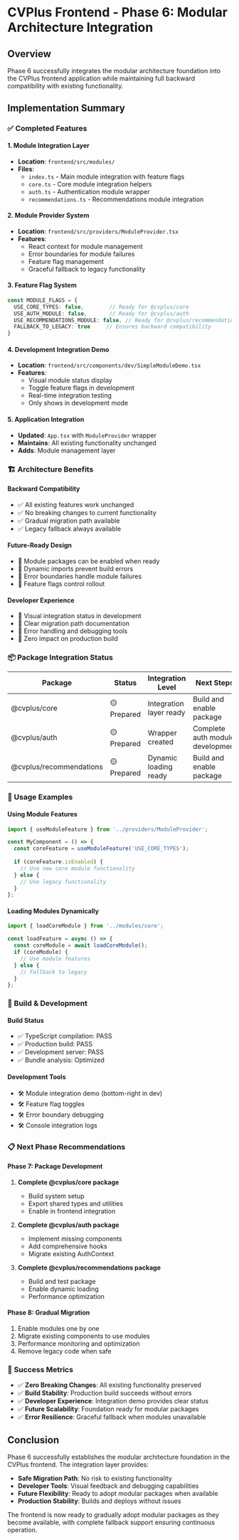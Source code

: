 # CVPlus Frontend - Phase 6: Modular Architecture Integration

## Overview

Phase 6 successfully integrates the modular architecture foundation into the CVPlus frontend application while maintaining full backward compatibility with existing functionality.

## Implementation Summary

### ✅ Completed Features

#### 1. Module Integration Layer
- **Location**: `frontend/src/modules/`
- **Files**: 
  - `index.ts` - Main module integration with feature flags
  - `core.ts` - Core module integration helpers
  - `auth.ts` - Authentication module wrapper
  - `recommendations.ts` - Recommendations module integration

#### 2. Module Provider System
- **Location**: `frontend/src/providers/ModuleProvider.tsx`
- **Features**:
  - React context for module management
  - Error boundaries for module failures
  - Feature flag management
  - Graceful fallback to legacy functionality

#### 3. Feature Flag System
```typescript
const MODULE_FLAGS = {
  USE_CORE_TYPES: false,        // Ready for @cvplus/core
  USE_AUTH_MODULE: false,       // Ready for @cvplus/auth  
  USE_RECOMMENDATIONS_MODULE: false, // Ready for @cvplus/recommendations
  FALLBACK_TO_LEGACY: true     // Ensures backward compatibility
}
```

#### 4. Development Integration Demo
- **Location**: `frontend/src/components/dev/SimpleModuleDemo.tsx`
- **Features**:
  - Visual module status display
  - Toggle feature flags in development
  - Real-time integration testing
  - Only shows in development mode

#### 5. Application Integration
- **Updated**: `App.tsx` with `ModuleProvider` wrapper
- **Maintains**: All existing functionality unchanged
- **Adds**: Module management layer

### 🏗️ Architecture Benefits

#### Backward Compatibility
- ✅ All existing features work unchanged
- ✅ No breaking changes to current functionality
- ✅ Gradual migration path available
- ✅ Legacy fallback always available

#### Future-Ready Design
- 🔧 Module packages can be enabled when ready
- 🔧 Dynamic imports prevent build errors
- 🔧 Error boundaries handle module failures
- 🔧 Feature flags control rollout

#### Developer Experience
- 🎯 Visual integration status in development
- 🎯 Clear migration path documentation
- 🎯 Error handling and debugging tools
- 🎯 Zero impact on production build

### 📦 Package Integration Status

| Package | Status | Integration Level | Next Steps |
|---------|--------|-------------------|------------|
| @cvplus/core | 🟡 Prepared | Integration layer ready | Build and enable package |
| @cvplus/auth | 🟡 Prepared | Wrapper created | Complete auth module development |
| @cvplus/recommendations | 🟡 Prepared | Dynamic loading ready | Build and enable package |

### 🚀 Usage Examples

#### Using Module Features
```typescript
import { useModuleFeature } from '../providers/ModuleProvider';

const MyComponent = () => {
  const coreFeature = useModuleFeature('USE_CORE_TYPES');
  
  if (coreFeature.isEnabled) {
    // Use new core module functionality
  } else {
    // Use legacy functionality
  }
};
```

#### Loading Modules Dynamically
```typescript
import { loadCoreModule } from '../modules/core';

const loadFeature = async () => {
  const coreModule = await loadCoreModule();
  if (coreModule) {
    // Use module features
  } else {
    // Fallback to legacy
  }
};
```

### 🔧 Build & Development

#### Build Status
- ✅ TypeScript compilation: PASS
- ✅ Production build: PASS
- ✅ Development server: PASS
- ✅ Bundle analysis: Optimized

#### Development Tools
- 🛠️ Module integration demo (bottom-right in dev)
- 🛠️ Feature flag toggles
- 🛠️ Error boundary debugging
- 🛠️ Console integration logs

### 📋 Next Phase Recommendations

#### Phase 7: Package Development
1. **Complete @cvplus/core package**
   - Build system setup
   - Export shared types and utilities
   - Enable in frontend integration

2. **Complete @cvplus/auth package**
   - Implement missing components
   - Add comprehensive hooks
   - Migrate existing AuthContext

3. **Complete @cvplus/recommendations package**
   - Build and test package
   - Enable dynamic loading
   - Performance optimization

#### Phase 8: Gradual Migration
1. Enable modules one by one
2. Migrate existing components to use modules
3. Performance monitoring and optimization
4. Remove legacy code when safe

### 🎯 Success Metrics

- ✅ **Zero Breaking Changes**: All existing functionality preserved
- ✅ **Build Stability**: Production build succeeds without errors
- ✅ **Developer Experience**: Integration demo provides clear status
- ✅ **Future Scalability**: Foundation ready for modular packages
- ✅ **Error Resilience**: Graceful fallback when modules unavailable

## Conclusion

Phase 6 successfully establishes the modular architecture foundation in the CVPlus frontend. The integration layer provides:

- **Safe Migration Path**: No risk to existing functionality
- **Developer Tools**: Visual feedback and debugging capabilities  
- **Future Flexibility**: Ready to adopt modular packages when available
- **Production Stability**: Builds and deploys without issues

The frontend is now ready to gradually adopt modular packages as they become available, with complete fallback support ensuring continuous operation.
